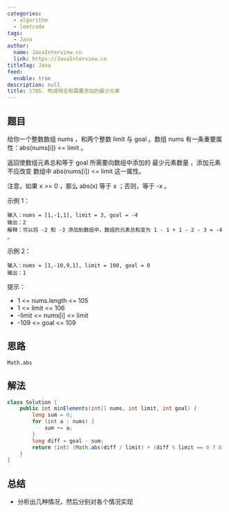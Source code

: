 ```yaml
---
categories: 
  - algorithm
  - leetcode
tags: 
  - Java
author: 
  name: JavaInterview.cn
  link: https://JavaInterview.cn
titleTag: Java
feed: 
  enable: true
description: null
title: 1785. 构成特定和需要添加的最少元素
---
```


## 题目

给你一个整数数组 nums ，和两个整数 limit 与 goal 。数组 nums 有一条重要属性：abs(nums[i]) <= limit 。

返回使数组元素总和等于 goal 所需要向数组中添加的 最少元素数量 ，添加元素 不应改变 数组中 abs(nums[i]) <= limit 这一属性。

注意，如果 x >= 0 ，那么 abs(x) 等于 x ；否则，等于 -x 。



示例 1：

    输入：nums = [1,-1,1], limit = 3, goal = -4
    输出：2
    解释：可以将 -2 和 -3 添加到数组中，数组的元素总和变为 1 - 1 + 1 - 2 - 3 = -4 。
示例 2：

    输入：nums = [1,-10,9,1], limit = 100, goal = 0
    输出：1


提示：

* 1 <= nums.length <= 105
* 1 <= limit <= 106
* -limit <= nums[i] <= limit
* -109 <= goal <= 109


## 思路

    Math.abs

## 解法
```java
class Solution {
    public int minElements(int[] nums, int limit, int goal) {
        long sum = 0;
        for (int a : nums) {
            sum += a;
        }
        long diff = goal - sum;
        return (int) (Math.abs(diff / limit) + (diff % limit == 0 ? 0 : 1));
    }
}

```

## 总结

- 分析出几种情况，然后分别对各个情况实现 
